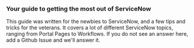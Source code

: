 ### Your guide to getting the most out of ServiceNow 

This guide was written for the newbies to ServiceNow, and a few tips and tricks for the veterans. It covers a lot of different ServiceNow topics, ranging from Portal Pages to Workflows. If you do not see an answer here, add a Github Issue and we'll answer it.

